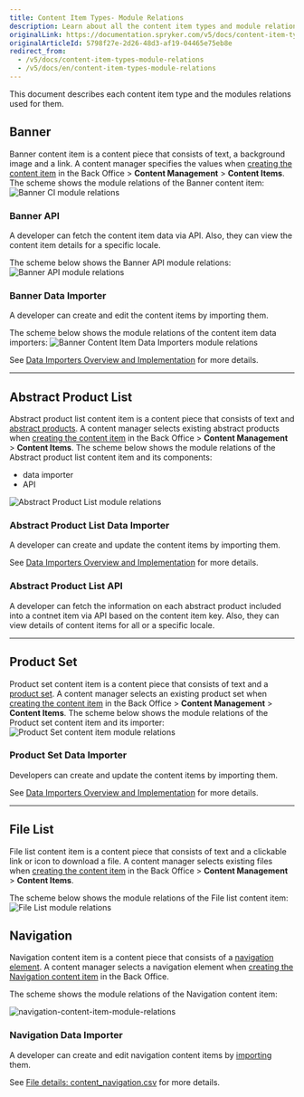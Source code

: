 ```yaml
---
title: Content Item Types- Module Relations
description: Learn about all the content item types and module relations used for them.
originalLink: https://documentation.spryker.com/v5/docs/content-item-types-module-relations
originalArticleId: 5798f27e-2d26-48d3-af19-04465e75eb8e
redirect_from:
  - /v5/docs/content-item-types-module-relations
  - /v5/docs/en/content-item-types-module-relations
---
```


This document describes each content item type and the modules relations used for them.

## Banner
Banner content item is a content piece that consists of text, a background image and a link. A content manager specifies the values when [creating the content item](/docs/scos/user/user-guides/page.version/back-office-user-guide/content/content-items/creating-content-items.html#content-item--banner) in the Back Office > **Content Management** > **Content Items**. 
The scheme shows the module relations of the Banner content item:
![Banner CI module relations](https://spryker.s3.eu-central-1.amazonaws.com/docs/Features/CMS/Content+Items/Content+Items+Types%3A+Module+Relations/banner-module-relations.png) 

### Banner API
A developer can fetch the content item data via API. Also, they can view the content item details for a specific locale. 

The scheme below shows the Banner API module relations:
![Banner API module relations](https://spryker.s3.eu-central-1.amazonaws.com/docs/Features/CMS/Content+Items/Content+Items+Types%3A+Module+Relations/banner-api-module-relations.png) 

### Banner Data Importer
A developer can create and edit the content items by importing them.

The scheme below shows the module relations of the content item data importers:
![Banner Content Item Data Importers module relations](https://spryker.s3.eu-central-1.amazonaws.com/docs/Features/CMS/Content+Items/Content+Items+Types%3A+Module+Relations/banner-data-importers-module-relations.png) 


See [Data Importers Overview and Implementation](/docs/scos/dev/data-import/{{page.version}}/data-importers-overview-and-implementation.html) for more details.
***
## Abstract Product List 
Abstract product list content item is a content piece that consists of text and [abstract products](/docs/scos/user/features/{{page.version}}/product-information-management/product-abstraction.html). A content manager selects existing abstract products when [creating the content item](/docs/scos/user/user-guides/page.version/back-office-user-guide/content/content-items/creating-content-items.html#content-item--abstract-product-list) in the Back Office > **Content Management** > **Content Items**. 
The scheme below shows the module relations of the Abstract product list content item and its components:
* data importer
* API

![Abstract Product List module relations](https://spryker.s3.eu-central-1.amazonaws.com/docs/Features/CMS/Content+Items/Content+Items+Types%3A+Module+Relations/abstract-product-list-module-relations.png) 

### Abstract Product List Data Importer
A developer can create and update the content items by importing them.

See [Data Importers Overview and Implementation](/docs/scos/dev/data-import/{{page.version}}/data-importers-overview-and-implementation.html) for more details.

### Abstract Product List API
A developer can fetch the information on each abstract product included into a contnet item via API based on the content item key. Also, they can view details of content items for all or a specific locale. 

***
## Product Set 
Product set content item is a content piece that consists of text and a [product set](/docs/scos/user/features/{{page.version}}/product-information-management/product-set.html). A content manager selects an existing product set when [creating the content item](/docs/scos/user/user-guides/page.version/back-office-user-guide/content/content-items/creating-content-items.html#content-item--product-set) in the Back Office > **Content Management** > **Content Items**. 
The scheme below shows the module relations of the Product set content item and its importer:
![Product Set content item module relations](https://spryker.s3.eu-central-1.amazonaws.com/docs/Features/CMS/Content+Items/Content+Items+Types%3A+Module+Relations/product-set-module-relations.png) 

### Product Set Data Importer
Developers can create and update the content items by importing them.

See [Data Importers Overview and Implementation](/docs/scos/dev/data-import/{{page.version}}/data-importers-overview-and-implementation.html) for more details.

***
## File List 
File list content item is a content piece that consists of text and a clickable link or icon to download a file. A content manager selects existing files when [creating the content item](/docs/scos/user/user-guides/page.version/back-office-user-guide/content/content-items/creating-content-items.html#content-item--file-list) in the Back Office > **Content Management** > **Content Items**. 

The scheme below shows the module relations of the File list content item:
![File List module relations](https://spryker.s3.eu-central-1.amazonaws.com/docs/Features/CMS/Content+Items/Content+Items+Types%3A+Module+Relations/file-list-module-relations.png) 

## Navigation 

Navigation content item is a content piece that consists of a [navigation element](/docs/scos/user/features/{{page.version}}/cms/content-items/content-item-types-module-relations.html). A content manager selects a navigation element when [creating the Navigation content item](/docs/scos/user/user-guides/page.version/back-office-user-guide/content/content-items/creating-content-items.html#create-a-navigation-content-item) in the Back Office. 


The scheme shows the module relations of the Navigation content item:

![navigation-content-item-module-relations](https://confluence-connect.gliffy.net/embed/image/73472dc0-68f4-4bcd-a3ef-79c5ea1dcdbe.png?utm_medium=live&utm_source=custom) 

### Navigation Data Importer

A developer can create and edit navigation content items by [importing](/docs/scos/dev/data-import/{{page.version}}/importing-data-with-a-configuration-file.html#console-commands-to-run-import) them.

See [File details: content_navigation.csv](/docs/scos/dev/data-import/{{page.version}}/data-import-categories/content-management/file-details-content-navigation.csv.html) for more details.






